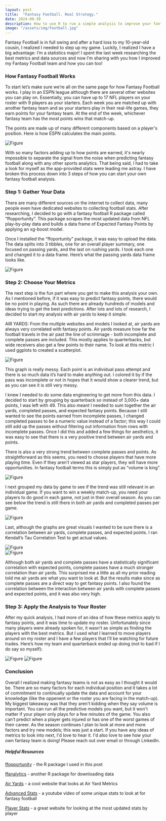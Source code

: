 ```yaml
---
layout: post
title:  "Fantasy Football. Real Strategy."
date: 2024-09-30
description: How to use R to run a simple analysis to improve your fantasy football picks.   
image: "/assets/img/football.jpg"
---
```


<p class="intro"><span class="dropcap">F</span>antasy Football is in full swing and after a hard loss to my 10-year-old cousin, I realized I needed to step up my game. Luckily, I realized I have a big advantage: I’m a statistics major! I spent the last week researching the best metrics and data sources and now I’m sharing with you how I improved my Fantasy Football team and how you can too!</p>


### How Fantasy Football Works


To start let’s make sure we’re all on the same page for how Fantasy Football works. I play in an ESPN league although there are several other websites you can play on. Essentially, you can have up to 17 NFL players on your roster with 9 players as your starters. Each week you are matched up with another fantasy team and as your starters play in their real-life games, they earn points for your fantasy team. At the end of the week, whichever fantasy team has the most points wins that match-up.


The points are made up of many different components based on a player's position. Here is how ESPN calculates the main points.


![Figure]({{site.url}}/{{site.baseurl}}/assets/img/ff_scoring.jpg)


With so many factors adding up to how points are earned, it's nearly impossible to separate the signal from the noise when predicting fantasy football along with any other sports analytics. That being said, I had to take a look for myself as the app-provided stats were leading me astray. I have broken this process down into 3 steps of how you can start your own fantasy football analysis.


### Step 1: Gather Your Data
There are many different sources on the internet to collect data, many people even have dedicated websites to collecting football stats. After researching, I decided to go with a fantasy football R package called “ffopportunity”. This package scrapes the most updated data from NFL play-by-play data and builds a data frame of Expected Fantasy Points by applying an xg-boost model.  


Once I installed the “ffoportunity” package, it was easy to upload the data. The data splits into 3 tibbles, one for an overall player summary, one focused on passing yards, and the last on rushing yards. I took each one and changed it to a data frame. Here’s what the passing yards data frame looks like.


![Figure]({{site.url}}/{{site.baseurl}}/assets/img/pass_better.jpg)


### Step 2: Choose Your Metrics
The next step is the fun part where you get to make this analysis your own. As I mentioned before, if it was easy to predict fantasy points, there would be no point in playing. As such there are already hundreds of models and ideas trying to get the best predictions. After lots and lots of research, I decided to start my analysis with air yards to keep it simple.


AIR YARDS: From the multiple websites and models I looked at, air yards are always very correlated with fantasy points. Air yards measure how far the football travels in the air past the line of scrimmage - both incomplete and complete passes are included. This mostly applies to quarterbacks, but wide receivers also get a few points to their name. To look at this metric I used ggplots to created a scatterplot.


![Figure]({{site.url}}/{{site.baseurl}}/assets/img/first.jpeg)


This graph is really messy. Each point is an individual pass attempt and there is so much data it’s hard to make anything out. I colored it by if the pass was incomplete or not in hopes that it would show a clearer trend, but as you can see it is still very messy.


I knew I needed to do some data engineering to get more from this data. I decided to start by grouping by quarterback so instead of 3,000+ data points, I was left with 49. This also meant I needed to sum together the air yards, completed passes, and expected fantasy points. Because I still wanted to see the points earned from incomplete passes, I changed completed passes to be a numeric value instead of a factor; this way I could still add up the passes without filtering out information from rows with incomplete passes. Once I did this and added a few things for aesthetics, it was easy to see that there is a very positive trend between air yards and points.


There is also a very strong trend between complete passes and points. As straightforward as this seems, you need to choose players that have more playing time. Even if they aren’t viewed as star players, they will have more opportunities. In fantasy football terms this is simply put as “volume is king”.


![Figure]({{site.url}}/{{site.baseurl}}/assets/img/qb_graph.jpeg)


I next grouped my data by game to see if the trend was still relevant in an individual game. If you want to win a weekly match-up, you need your players to do good in each game, not just in their overall season. As you can see below the trend is still there in both air yards and completed passes per game.


![Figure]({{site.url}}/{{site.baseurl}}/assets/img/game_graph.jpeg)


Last, although the graphs are great visuals I wanted to be sure there is a correlation between air yards, complete passes, and expected points. I ran Kendall’s Tau Correlation Test to get actual values.


![Figure]({{site.url}}/{{site.baseurl}}/assets/img/corr_ay.jpg)  
![Figure]({{site.url}}/{{site.baseurl}}/assets/img/corr_cp.jpg)


Although both air yards and complete passes have a statistically significant correlation with expected points, complete passes have a much stronger correlation than air yards. This surprised me a little as all my prior reading told me air yards are what you want to look at. But the results make since as complete passes are a direct way to get fantasy points. I also found the correlation between the interaction between air yards with complete passes and expected points, and it was also very high.


### Step 3: Apply the Analysis to Your Roster
After my quick analysis, I had more of an idea of how these metrics apply to fantasy points, and it was time to update my roster. Unfortunately since many players were already spoken for, it wasn’t as simple as finding the players with the best metrics. But I used what I learned to move players around on my roster and I have a few players that I’ll be watching for future trades. Here’s how my team and quarterback ended up doing (not to bad if I do say so myself):


![Figure]({{site.url}}/{{site.baseurl}}/assets/img/end_results.jpg)
![Figure]({{site.url}}/{{site.baseurl}}/assets/img/qb_final.jpg)


### Conclusion
Overall I realized making fantasy teams is not as easy as I thought it would be. There are so many factors for each individual position and it takes a lot of commitment to continually update the data and account for your knowledge (like the oppenent or the roster you are facing in the match-up). My biggest takeaway was that they aren't kidding when they say volume is important. You can run all the predictive models you want, but it won't matter if your player only plays for a few minutes of the game. You also can’t predict when a player gets injured or has one of the worst games of their career. As the season continues I plan to look at more and more factors and try new models; this was just a start. If you have any ideas of metrics to look into next, I'd love to hear it. I'd also love to see how your own fantasy team is doing! Please reach out over email or through LinkedIn.


##### Helpful Resources

[ffopportunity](https://ffopportunity.ffverse.com/index.html) - the R package I used in this post

[ffanalytics](https://fantasyfootballanalytics.net/2016/06/ffanalytics-r-package-fantasy-football-data-analysis.html) - another R package for downloading data

[Air Yards](https://airyards.com/wopr.html) - a cool website that looks at Air Yard Metrics

[Advanced Stats](https://www.youtube.com/watch?v=I5C7ZGA6KSA) - a youtube video of some unique stats to look at for fantasy football

[Player Stats](https://www.fantasypros.com/nfl/advanced-stats-qb.php?week=4&range=week) - a great website for looking at the most updated stats by player
